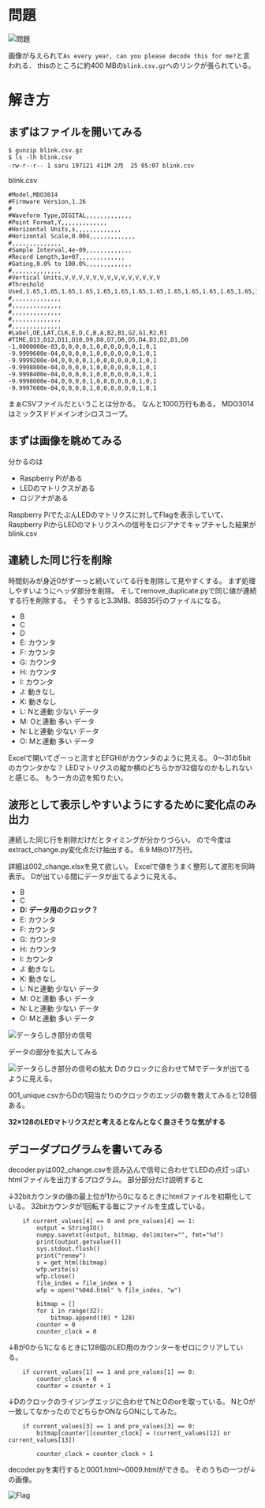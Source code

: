 # 問題


![問題](./001_problem.jpg) 


画像が与えられて```As every year, can you please decode this for me?```と言われる．
thisのところに約400 MBの```blink.csv.gz```へのリンクが張られている。


# 解き方


## まずはファイルを開いてみる
```
$ gunzip blink.csv.gz
$ ls -lh blink.csv
-rw-r--r-- 1 saru 197121 411M 2月  25 05:07 blink.csv

```

blink.csv

```
#Model,MDO3014
#Firmware Version,1.26
#
#Waveform Type,DIGITAL,,,,,,,,,,,,,
#Point Format,Y,,,,,,,,,,,,,
#Horizontal Units,s,,,,,,,,,,,,,
#Horizontal Scale,0.004,,,,,,,,,,,,,
#,,,,,,,,,,,,,,
#Sample Interval,4e-09,,,,,,,,,,,,,
#Record Length,1e+07,,,,,,,,,,,,,
#Gating,0.0% to 100.0%,,,,,,,,,,,,,
#,,,,,,,,,,,,,,
#Vertical Units,V,V,V,V,V,V,V,V,V,V,V,V,V,V
#Threshold Used,1.65,1.65,1.65,1.65,1.65,1.65,1.65,1.65,1.65,1.65,1.65,1.65,1.65,1.65
#,,,,,,,,,,,,,,
#,,,,,,,,,,,,,,
#,,,,,,,,,,,,,,
#,,,,,,,,,,,,,,
#,,,,,,,,,,,,,,
#Label,OE,LAT,CLK,E,D,C,B,A,B2,B1,G2,G1,R2,R1
#TIME,D13,D12,D11,D10,D9,D8,D7,D6,D5,D4,D3,D2,D1,D0
-1.0000000e-03,0,0,0,0,1,0,0,0,0,0,0,1,0,1
-9.9999600e-04,0,0,0,0,1,0,0,0,0,0,0,1,0,1
-9.9999200e-04,0,0,0,0,1,0,0,0,0,0,0,1,0,1
-9.9998800e-04,0,0,0,0,1,0,0,0,0,0,0,1,0,1
-9.9998400e-04,0,0,0,0,1,0,0,0,0,0,0,1,0,1
-9.9998000e-04,0,0,0,0,1,0,0,0,0,0,0,1,0,1
-9.9997600e-04,0,0,0,0,1,0,0,0,0,0,0,1,0,1
```

まぁCSVファイルだということは分かる。
なんと1000万行もある。
MDO3014はミックスドドメインオシロスコープ。

## まずは画像を眺めてみる

分かるのは
- Raspberry Piがある
- LEDのマトリクスがある
- ロジアナがある

Raspberry PiでたぶんLEDのマトリクスに対してFlagを表示していて、Raspberry PiからLEDのマトリクスへの信号をロジアナでキャプチャした結果がblink.csv

## 連続した同じ行を削除

時間刻みが身近0がずーっと続いていてる行を削除して見やすくする。
まず処理しやすいようにヘッダ部分を削除。
そしてremove_duplicate.pyで同じ値が連続する行を削除する。
そうすると3.3MB、85835行のファイルになる。

- B
- C
- D
- E: カウンタ
- F: カウンタ
- G: カウンタ
- H: カウンタ
- I: カウンタ
- J: 動きなし
- K: 動きなし
- L: Nと連動 少ない データ
- M: Oと連動 多い データ
- N: Lと連動 少ない データ
- O: Mと連動 多い データ

Excelで開いてざーっと流すとEFGHIがカウンタのように見える。
0～31の5bitのカウンタかな？
LEDマトリクスの縦か横のどちらかが32個なのかもしれないと感じる。
もう一方の辺を知りたい。

## 波形として表示しやすいようにするために変化点のみ出力

連続した同じ行を削除だけだとタイミングが分かりづらい。
ので今度はextract_change.py変化点だけ抽出する。
6.9 MBの17万行。

詳細は002_change.xlsxを見て欲しい。
Excelで値をうまく整形して波形を同時表示。
Dが出ている間にデータが出てるように見える。

- B
- C
- **D: データ用のクロック？**
- E: カウンタ
- F: カウンタ
- G: カウンタ
- H: カウンタ
- I: カウンタ
- J: 動きなし
- K: 動きなし
- L: Nと連動 少ない データ
- M: Oと連動 多い データ
- N: Lと連動 少ない データ
- O: Mと連動 多い データ


![データらしき部分の信号](./002_data_wave.jpg)

データの部分を拡大してみる

![データらしき部分の信号の拡大](./003_data_up.jpg)
Dのクロックに合わせてMでデータが出てるように見える。

001_unique.csvからDの1回当たりのクロックのエッジの数を数えてみると128個ある。

**32×128のLEDマトリクスだと考えるとなんとなく良さそうな気がする**

## デコーダプログラムを書いてみる


decoder.pyは002_change.csvを読み込んで信号に合わせてLEDの点灯っぽいhtmlファイルを出力するプログラム。
部分部分だけ説明すると

↓32bitカウンタの値の最上位が1から0になるときにhtmlファイルを初期化している。
32bitカウンタが1回転する毎にファイルを生成している。

```
    if current_values[4] == 0 and pre_values[4] == 1:
        output = StringIO()
        numpy.savetxt(output, bitmap, delimiter="", fmt="%d")
        print(output.getvalue())
        sys.stdout.flush()
        print("renew")
        s = get_html(bitmap)
        wfp.write(s)
        wfp.close()
        file_index = file_index + 1
        wfp = open("%04d.html" % file_index, "w")
        
        bitmap = []
        for i in range(32):
            bitmap.append([0] * 128)
        counter = 0
        counter_clock = 0
```

↓Bが0から1になるときに128個のLED用のカウンターをゼロにクリアしている。
```
    if current_values[1] == 1 and pre_values[1] == 0:
        counter_clock = 0
        counter = counter + 1
```



↓Dのクロックのライジングエッジに合わせてNとOのorを取っている。
NとOが一致してなかったのでどちらかONならONにしてみた。

```
    if current_values[3] == 1 and pre_values[3] == 0:
        bitmap[counter][counter_clock] = (current_values[12] or current_values[13])
    
        counter_clock = counter_clock + 1
```


decoder.pyを実行すると0001.html～0009.htmlができる。
そのうちの一つが↓の画像。

![Flag](./004_flag.jpg)


